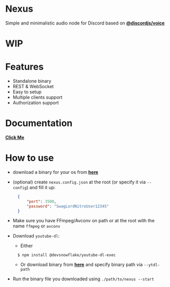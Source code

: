 # Nexus
Simple and minimalistic audio node for Discord based on **[@discordjs/voice](https://github.com/discordjs/voice)**

# WIP

# Features
- Standalone binary
- REST & WebSocket
- Easy to setup
- Multiple clients support
- Authorization support

# Documentation
**[Click Me](https://github.com/DevSnowflake/Nexus/tree/main/docs)**

# How to use
- download a binary for your os from **[here](https://github.com/DevSnowflake/Nexus/releases/latest)**
- (optional) create `nexus.config.json` at the root (or specify it via `--config`) and fill it up:
  
  ```json
    {
        "port": 3500,
        "password": "SwagLordNitroUser12345"
    }
  ```
- Make sure you have FFmpeg/Avconv on path or at the root with the name `ffmpeg` or `avconv`
- Download `youtube-dl`:
  - Either
  ```shell
    $ npm install @devsnowflake/youtube-dl-exec
  ```

  - Or download binary from **[here](https://github.com/ytdl-org/youtube-dl/releases/latest)** and specify binary path via `--ytdl-path`
- Run the binary file you downloaded using `./path/to/nexus --start`